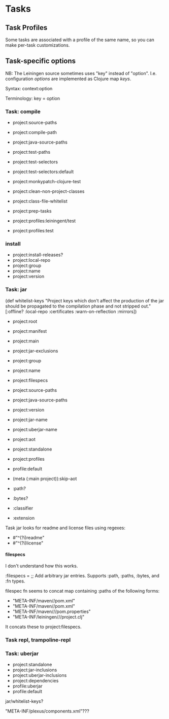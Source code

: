 # Tasks

## Task Profiles

Some tasks are associated with a profile of the same name, so you can
make per-task customizations.

## Task-specific options

NB: The Leiningen source sometimes uses "key" instead of "option".
I.e. configuration *options* are implemented as Clojure map *keys*.

Syntax: context:option

Terminology:  key = option

### Task: compile

 * project:source-paths
 * project:compile-path
 * project:java-source-paths
 * project:test-paths
 * project:test-selectors
 * project:test-selectors:default
 * project:monkypatch-clojure-test
 * project:clean-non-project-classes
 * project:class-file-whitelist
 * project:prep-tasks

 * project:profiles:leiningent/test
 * project:profiles:test

### install

 * project:install-releases?
 * project:local-repo
 * project:group
 * project:name
 * project:version

### Task: jar

(def whitelist-keys
  "Project keys which don't affect the production of the jar should be
propagated to the compilation phase and not stripped out."
  [:offline? :local-repo :certificates :warn-on-reflection :mirrors])

 * project:root
 * project:manifest
 * project:main
 * project:jar-exclusions
 * project:group
 * project:name
 * project:filespecs
 * project:source-paths
 * project:java-source-paths
 * project:version
 * project:jar-name
 * project:uberjar-name
 * project:aot
 * project:standalone
 * project:profiles

 * profile:default

 * (meta (:main project)):skip-aot

 * :path?
 * :bytes?
 * :classifier
 * :extension

Task jar looks for readme and license files using regexes:

 * #"^(?i)readme"
 * #"^(?i)license"

#### filespecs

I don't understand how this works.

:filespecs =  ;; Add arbitrary jar entries. Supports :path, :paths, :bytes, and :fn types.

filespec fn seems to concat map containing :paths of the following forms:

 * "META-INF/maven/<group>/<name>pom.xml"
 * "META-INF/maven/<group>/<name>pom.xml"
 * "META-INF/maven/<group>/<name>/pom.properties"
 * "META-INF/leiningen/<group>/<name>/project.clj"

It concats these to project:filespecs.

### Task repl, trampoline-repl

### Task: uberjar

 * project:standalone
 * project:jar-inclusions
 * project:uberjar-inclusions
 * project:dependencies
 * profile:uberjar
 * profile:default

jar/whitelist-keys?

"META-INF/plexus/components.xml"???